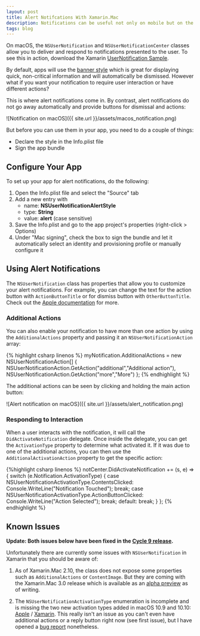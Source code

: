 ```yaml
---
layout: post
title: Alert Notifcations With Xamarin.Mac
description: Notifications can be useful not only on mobile but on the desktop as well. 
tags: blog
---
```


On macOS, the `NSUserNotification` and `NSUserNotificationCenter` classes allow you to deliver and respond to notifications presented to the user. 
To see this in action, download the Xamarin [UserNotification Sample](https://developer.xamarin.com/samples/mac/UserNotificationExample/).

By default, apps will use the [banner style](https://developer.apple.com/library/content/documentation/General/Reference/InfoPlistKeyReference/Articles/CocoaKeys.html#//apple_ref/doc/uid/TP40009251-SW19) which is great for displaying quick, non-critical information and will automatically be dismissed. However what if you want your notification to require user interaction or have different actions? 

This is where alert notifications come in. By contrast, alert notifications do not go away automatically and provide buttons for dismissal and actions:

![Notification on macOS]({{ site.url }}/assets/macos_notification.png)

 But before you can use them in your app, you need to do a couple of things:

- Declare the style in the Info.plist file
- Sign the app bundle

## Configure Your App

To set up your app for alert notifications, do the following:

1. Open the Info.plist file and select the "Source" tab
2. Add a new entry with 
   - name: **NSUserNotificationAlertStyle**
   - type: **String**
   - value: **alert** (case sensitive)
3. Save the Info.plist and go to the app project's properties (right-click > Options)
4. Under "Mac signing", check the box to sign the bundle and let it automatically select an identity and provisioning profile or manually configure it


## Using Alert Notifications

The `NSUserNotification` class has properties that allow you to customize your alert notifications. For example, you can change the text for the action button with `ActionButtonTitle` or for dismiss button with `OtherButtonTitle`. Check out the [Apple documentation](https://developer.apple.com/reference/foundation/nsusernotification) for more. 

### Additional Actions

You can also enable your notification to have more than one action by using the `AdditionalActions` property and passing it an `NSUserNotificationAction` array:
 
{% highlight csharp linenos %}
myNotification.AdditionalActions = new NSUserNotificationAction[] { 
    NSUserNotificationAction.GetAction("additional","Additional action"),
    NSUserNotificationAction.GetAction("more","More")
};
{% endhighlight %}
            
The additional actions can be seen by clicking and holding the main action button:

![Alert notification on macOS]({{ site.url }}/assets/alert_notification.png)


### Responding to Interaction

When a user interacts with the notification, it will call the `DidActivateNotification` delegate. Once inside the delegate, you can get the `ActivationType` property to determine what activated it. If it was due to one of the additional actions, you can then use the `AdditionalActivationAction` property to get the specific action:

{%highlight csharp linenos %}
notCenter.DidActivateNotification += (s, e) => 
{
    switch (e.Notification.ActivationType)
    {
        case NSUserNotificationActivationType.ContentsClicked:
            Console.WriteLine("Notification Touched");
            break;
        case NSUserNotificationActivationType.ActionButtonClicked:
            Console.WriteLine("Action Selected");
            break;
        default:
            break;
    }
};
{% endhighlight %}


## Known Issues

**Update: Both issues below have been fixed in the [Cycle 9 release](https://releases.xamarin.com/stable-release-cycle-9/).**

Unfortunately there are currently some issues with `NSUserNotification` in Xamarin that you should be aware of:

1. As of Xamarin.Mac 2.10, the class does not expose some properties such as `AdditionalActions` or `ContentImage`. But they are coming with the Xamarin.Mac 3.0 release which is available as an [alpha preview](https://releases.xamarin.com/alpha-preview-xamarin-mac-support-on-macos-10-12-sierra/) as of writing.

2. The `NSUserNotificationActivationType` enumeration is incomplete and is missing the two new activation types added in macOS 10.9 and 10.10: [Apple](https://developer.apple.com/reference/foundation/nsusernotification.activationtype) / [Xamarin](https://developer.xamarin.com/api/type/MonoMac.Foundation.NSUserNotificationActivationType/). This really isn't an issue as you can't even have additional actions or a reply button right now (see first issue), but I have opened a [bug report](https://bugzilla.xamarin.com/show_bug.cgi?id=45526) nonetheless.